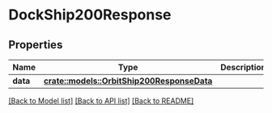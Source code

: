 # DockShip200Response

## Properties

Name | Type | Description | Notes
------------ | ------------- | ------------- | -------------
**data** | [**crate::models::OrbitShip200ResponseData**](Orbit_Ship_200_Response_data.md) |  | 

[[Back to Model list]](../README.md#documentation-for-models) [[Back to API list]](../README.md#documentation-for-api-endpoints) [[Back to README]](../README.md)


